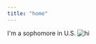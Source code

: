 ```yaml
---
title: "home"
---
```

I'm a sophomore in U.S. 
![hi](https://user-images.githubusercontent.com/63884914/118277717-12004100-b497-11eb-8888-47a1e1aee2aa.png)



